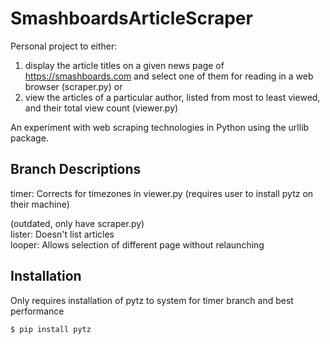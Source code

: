 # SmashboardsArticleScraper
 Personal project to either:  
 1. display the article titles on a given news page of https://smashboards.com and select one of them for reading in a web browser (scraper.py) or  
 2. view the articles of a particular author, listed from most to least viewed, and their total view count (viewer.py)

 An experiment with web scraping technologies in Python using the urllib package.

 ## Branch Descriptions ##  
timer: Corrects for timezones in viewer.py (requires user to install pytz on their machine)

(outdated, only have scraper.py)  
lister: Doesn't list articles  
looper: Allows selection of different page without relaunching

## Installation ##
Only requires installation of pytz to system for timer branch and best performance  
```shell
$ pip install pytz
```